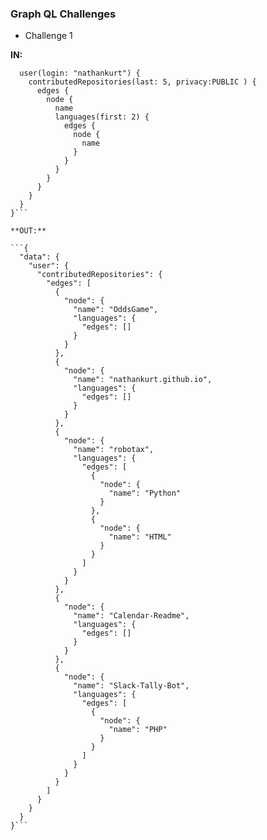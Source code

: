 ### Graph QL Challenges

* Challenge 1

**IN:**
```{
  user(login: "nathankurt") {
    contributedRepositories(last: 5, privacy:PUBLIC ) {
      edges {
        node {
          name
          languages(first: 2) {
            edges {
              node {
                name
              }
            }
          }
        }
      }
    }
  }
}```

**OUT:**

```{
  "data": {
    "user": {
      "contributedRepositories": {
        "edges": [
          {
            "node": {
              "name": "OddsGame",
              "languages": {
                "edges": []
              }
            }
          },
          {
            "node": {
              "name": "nathankurt.github.io",
              "languages": {
                "edges": []
              }
            }
          },
          {
            "node": {
              "name": "robotax",
              "languages": {
                "edges": [
                  {
                    "node": {
                      "name": "Python"
                    }
                  },
                  {
                    "node": {
                      "name": "HTML"
                    }
                  }
                ]
              }
            }
          },
          {
            "node": {
              "name": "Calendar-Readme",
              "languages": {
                "edges": []
              }
            }
          },
          {
            "node": {
              "name": "Slack-Tally-Bot",
              "languages": {
                "edges": [
                  {
                    "node": {
                      "name": "PHP"
                    }
                  }
                ]
              }
            }
          }
        ]
      }
    }
  }
}```

